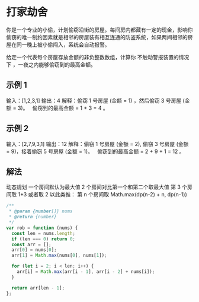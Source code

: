 # 打家劫舍

你是一个专业的小偷，计划偷窃沿街的房屋。每间房内都藏有一定的现金，影响你偷窃的唯一制约因素就是相邻的房屋装有相互连通的防盗系统，如果两间相邻的房屋在同一晚上被小偷闯入，系统会自动报警。

给定一个代表每个房屋存放金额的非负整数数组，计算你 不触动警报装置的情况下 ，一夜之内能够偷窃到的最高金额。

## 示例 1

输入：[1,2,3,1]
输出：4
解释：偷窃 1 号房屋 (金额 = 1) ，然后偷窃 3 号房屋 (金额 = 3)。
  偷窃到的最高金额 = 1 + 3 = 4 。

## 示例 2

输入：[2,7,9,3,1]
输出：12
解释：偷窃 1 号房屋 (金额 = 2), 偷窃 3 号房屋 (金额 = 9)，接着偷窃 5 号房屋 (金额 = 1)。
  偷窃到的最高金额 = 2 + 9 + 1 = 12 。

## 解法

动态规划
一个房间默认为最大值
2 个房间对比第一个和第二个取最大值
第 3 个房间取 1+3 或者取 2
以此类推： 第 n 个房间取 Math.max(dp(n-2) + n, dp(n-1))

```js
/**
 * @param {number[]} nums
 * @return {number}
 */
var rob = function (nums) {
  const len = nums.length;
  if (len === 0) return 0;
  const arr = [];
  arr[0] = nums[0];
  arr[1] = Math.max(nums[0], nums[1]);

  for (let i = 2; i < len; i++) {
    arr[i] = Math.max(arr[i - 1], arr[i - 2] + nums[i]);
  }

  return arr[len - 1];
};
```
